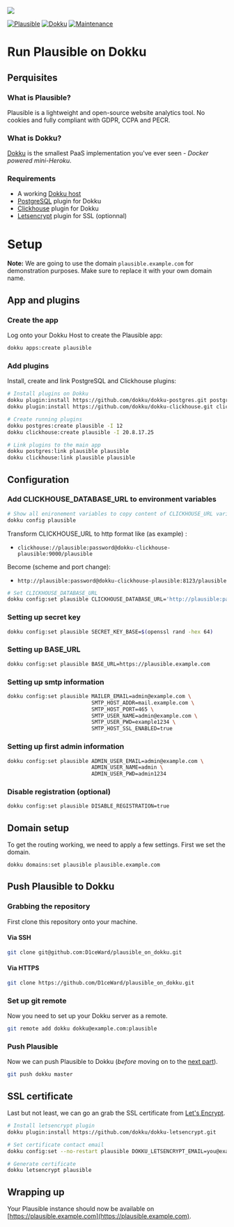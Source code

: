 ![](.github/images/repo_header.png)

[![Plausible](https://img.shields.io/badge/Plausible-1.4.2-blue.svg)](https://github.com/plausible/analytics/releases/tag/v1.4.2)
[![Dokku](https://img.shields.io/badge/Dokku-Repo-blue.svg)](https://github.com/dokku/dokku)
[![Maintenance](https://img.shields.io/badge/Maintained%3F-yes-green.svg)](https://github.com/D1ceWard/plausible_on_dokku/graphs/commit-activity)

# Run Plausible on Dokku

## Perquisites

### What is Plausible?

Plausible is a lightweight and open-source website analytics tool. No cookies and fully compliant with GDPR,
CCPA and PECR.

### What is Dokku?

[Dokku](http://dokku.viewdocs.io/dokku/) is the smallest PaaS implementation you've ever seen - _Docker
powered mini-Heroku_.

### Requirements

* A working [Dokku host](http://dokku.viewdocs.io/dokku/getting-started/installation/)
* [PostgreSQL](https://github.com/dokku/dokku-postgres) plugin for Dokku
* [Clickhouse](https://github.com/dokku/dokku-clickhouse) plugin for Dokku
* [Letsencrypt](https://github.com/dokku/dokku-letsencrypt) plugin for SSL (optionnal)

# Setup

**Note:** We are going to use the domain `plausible.example.com` for demonstration purposes. Make sure to
replace it with your own domain name.

## App and plugins

### Create the app

Log onto your Dokku Host to create the Plausible app:

```bash
dokku apps:create plausible
```

### Add plugins

Install, create and link PostgreSQL and Clickhouse plugins:

```bash
# Install plugins on Dokku
dokku plugin:install https://github.com/dokku/dokku-postgres.git postgres
dokku plugin:install https://github.com/dokku/dokku-clickhouse.git clickhouse
```

```bash
# Create running plugins
dokku postgres:create plausible -I 12
dokku clickhouse:create plausible -I 20.8.17.25
```

```bash
# Link plugins to the main app
dokku postgres:link plausible plausible
dokku clickhouse:link plausible plausible
```

## Configuration

### Add CLICKHOUSE_DATABASE_URL to environment variables

```bash
# Show all enironement variables to copy content of CLICKHOUSE_URL variable
dokku config plausible
```

Transform CLICKHOUSE_URL to http format like (as example) :
- `clickhouse://plausible:password@dokku-clickhouse-plausible:9000/plausible`

Become (scheme and port change):

- `http://plausible:password@dokku-clickhouse-plausible:8123/plausible`

```bash
# Set CLICKHOUSE_DATABASE_URL
dokku config:set plausible CLICKHOUSE_DATABASE_URL='http://plausible:password@dokku-clickhouse-plausible:8123/plausible'
```

### Setting up secret key

```bash
dokku config:set plausible SECRET_KEY_BASE=$(openssl rand -hex 64)
```

### Setting up BASE_URL

```bash
dokku config:set plausible BASE_URL=https://plausible.example.com
```

### Setting up smtp information

```bash
dokku config:set plausible MAILER_EMAIL=admin@example.com \
                           SMTP_HOST_ADDR=mail.example.com \
                           SMTP_HOST_PORT=465 \
                           SMTP_USER_NAME=admin@example.com \
                           SMTP_USER_PWD=example1234 \
                           SMTP_HOST_SSL_ENABLED=true
```

### Setting up first admin information

```bash
dokku config:set plausible ADMIN_USER_EMAIL=admin@example.com \
                           ADMIN_USER_NAME=admin \
                           ADMIN_USER_PWD=admin1234
```

### Disable registration (optional)

```bash
dokku config:set plausible DISABLE_REGISTRATION=true
```

## Domain setup

To get the routing working, we need to apply a few settings. First we set the domain.

```bash
dokku domains:set plausible plausible.example.com
```

## Push Plausible to Dokku

### Grabbing the repository

First clone this repository onto your machine.

#### Via SSH

```bash
git clone git@github.com:D1ceWard/plausible_on_dokku.git
```

#### Via HTTPS

```bash
git clone https://github.com/D1ceWard/plausible_on_dokku.git
```

### Set up git remote

Now you need to set up your Dokku server as a remote.

```bash
git remote add dokku dokku@example.com:plausible
```

### Push Plausible

Now we can push Plausible to Dokku (_before_ moving on to the [next part](#domain-and-ssl-certificate)).

```bash
git push dokku master
```

## SSL certificate

Last but not least, we can go an grab the SSL certificate from [Let's
Encrypt](https://letsencrypt.org/).

```bash
# Install letsencrypt plugin
dokku plugin:install https://github.com/dokku/dokku-letsencrypt.git

# Set certificate contact email
dokku config:set --no-restart plausible DOKKU_LETSENCRYPT_EMAIL=you@example.com

# Generate certificate
dokku letsencrypt plausible
```

## Wrapping up

Your Plausible instance should now be available on [https://plausible.example.com](https://plausible.example.com).
